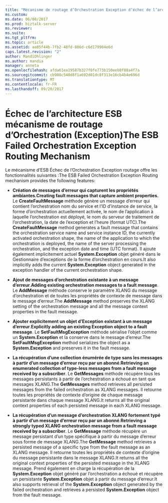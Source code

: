 ```yaml
---
title: "Mécanisme de routage d’Orchestration Exception d’échec de l’architecture ESB | Documents Microsoft"
ms.custom: 
ms.date: 06/08/2017
ms.prod: biztalk-server
ms.reviewer: 
ms.suite: 
ms.tgt_pltfrm: 
ms.topic: article
ms.assetid: aa05f44b-7fb2-48fd-886d-c6d179904e6d
caps.latest.revision: "2"
author: MandiOhlinger
ms.author: mandia
manager: anneta
ms.openlocfilehash: afda61ea19587b327f0fe773b150eeb8f88a4f7a
ms.sourcegitcommit: cb908c540d8f1a692d01dc8f313e16cb4b4e696d
ms.translationtype: MT
ms.contentlocale: fr-FR
ms.lasthandoff: 09/20/2017
---
```

# <a name="the-esb-failed-orchestration-exception-routing-mechanism"></a><span data-ttu-id="3b698-102">Échec de l’architecture ESB mécanisme de routage d’Orchestration (Exception)</span><span class="sxs-lookup"><span data-stu-id="3b698-102">The ESB Failed Orchestration Exception Routing Mechanism</span></span>
<span data-ttu-id="3b698-103">Le mécanisme d’ESB Échec de l’Orchestration Exception routage offre les fonctionnalités suivantes :</span><span class="sxs-lookup"><span data-stu-id="3b698-103">The ESB Failed Orchestration Exception Routing mechanism provides the following features:</span></span>  
  
-   <span data-ttu-id="3b698-104">**Création de messages d’erreur qui capturent les propriétés ambiantes.**</span><span class="sxs-lookup"><span data-stu-id="3b698-104">**Creating fault messages that capture ambient properties.**</span></span> <span data-ttu-id="3b698-105">Le **CreateFaultMessage** méthode génère un message d’erreur qui contient l’orchestration nom du service et l’ID d’instance de service, la forme d’orchestration actuellement activée, le nom de l’application à laquelle l’orchestration est déployé, le nom du serveur de traitement de l’orchestration, la date de l’exception et l’heure (format UTC).</span><span class="sxs-lookup"><span data-stu-id="3b698-105">The **CreateFaultMessage** method generates a fault message that contains the orchestration service name and service instance ID, the currently activated orchestration shape, the name of the application to which the orchestration is deployed, the name of the server processing the orchestration, and the exception date and time (UTC format).</span></span> <span data-ttu-id="3b698-106">Il ajoute également implicitement actuel **System.Exception** objet généré dans le Gestionnaire d’exceptions de la forme d’orchestration en cours.</span><span class="sxs-lookup"><span data-stu-id="3b698-106">It also implicitly adds the current **System.Exception** object generated in the exception handler of the current orchestration shape.</span></span>  
  
-   <span data-ttu-id="3b698-107">**Ajout de messages d’orchestration existante à un message d’erreur**.</span><span class="sxs-lookup"><span data-stu-id="3b698-107">**Adding existing orchestration messages to a fault message**.</span></span> <span data-ttu-id="3b698-108">Le **AddMessage** méthode conserve le paramètre XLANG du message d’orchestration et de toutes les propriétés de contexte de message dans le message d’erreur.</span><span class="sxs-lookup"><span data-stu-id="3b698-108">The **AddMessage** method preserves the XLANG setting of the orchestration message and all the message context properties in the fault message.</span></span>  
  
-   <span data-ttu-id="3b698-109">**Ajouter explicitement un objet d’Exception existant à un message d’erreur**.</span><span class="sxs-lookup"><span data-stu-id="3b698-109">**Explicitly adding an existing Exception object to a fault message**.</span></span> <span data-ttu-id="3b698-110">Le **SetFaultMsgException** méthode sérialise l’objet comme un **System.Exception** et la conserve dans le message d’erreur.</span><span class="sxs-lookup"><span data-stu-id="3b698-110">The **SetFaultMsgException** method serializes the object as a **System.Exception** and preserves it in the fault message.</span></span>  
  
-   <span data-ttu-id="3b698-111">**La récupération d’une collection énumérée de type sans les messages à partir d’un message d’erreur reçu par un abonné**.</span><span class="sxs-lookup"><span data-stu-id="3b698-111">**Retrieving an enumerated collection of type-less messages from a fault message received by a subscriber**.</span></span> <span data-ttu-id="3b698-112">Le **GetMessages** méthode récupère tous les messages persistants à partir de l’orchestration a échoué en tant que messages XLANG.</span><span class="sxs-lookup"><span data-stu-id="3b698-112">The **GetMessages** method retrieves all persisted messages from the failed orchestration as XLANG messages.</span></span> <span data-ttu-id="3b698-113">Il retourne toutes les propriétés de contexte d’origine de chaque message persistante dans chaque message XLANG.</span><span class="sxs-lookup"><span data-stu-id="3b698-113">It returns all the original context properties of each persisted message in each XLANG message.</span></span>  
  
-   <span data-ttu-id="3b698-114">**La récupération d’un message d’orchestration XLANG fortement typé à partir d’un message d’erreur reçu par un abonné**.</span><span class="sxs-lookup"><span data-stu-id="3b698-114">**Retrieving a strongly typed XLANG orchestration message from a fault message received by a subscriber**.</span></span> <span data-ttu-id="3b698-115">Le **GetMessage** méthode récupère un message persistant d’un type spécifique à partir du message d’erreur sous forme de message XLANG.</span><span class="sxs-lookup"><span data-stu-id="3b698-115">The **GetMessage** method retrieves a persisted message of a specific type from the fault message as an XLANG message.</span></span> <span data-ttu-id="3b698-116">Il retourne toutes les propriétés de contexte d’origine du message persistante dans le message XLANG.</span><span class="sxs-lookup"><span data-stu-id="3b698-116">It returns all the original context properties of the persisted message in the XLANG message.</span></span> <span data-ttu-id="3b698-117">Prend également en charge la récupération de la **System.Exception** objet généré par l’orchestration a échoué et récupère un persistante **System.Exception** objet à partir du message d’erreur.</span><span class="sxs-lookup"><span data-stu-id="3b698-117">It also supports retrieval of the **System.Exception** object generated by the failed orchestration and retrieves a persisted **System.Exception** object from the fault message.</span></span>